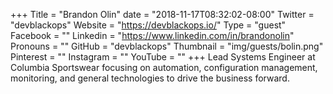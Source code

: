 +++
Title = "Brandon Olin"
date = "2018-11-17T08:32:02-08:00"
Twitter = "devblackops"
Website = "https://devblackops.io/"
Type = "guest"
Facebook = ""
Linkedin = "https://www.linkedin.com/in/brandonolin"
Pronouns = ""
GitHub = "devblackops"
Thumbnail = "img/guests/bolin.png"
Pinterest = ""
Instagram = ""
YouTube = ""
+++
Lead Systems Engineer at Columbia Sportswear focusing on automation, configuration management, monitoring, and general technologies to drive the business forward.
